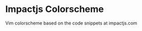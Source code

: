 Impactjs Colorscheme
====================

Vim colorscheme based on the code snippets at impactjs.com
